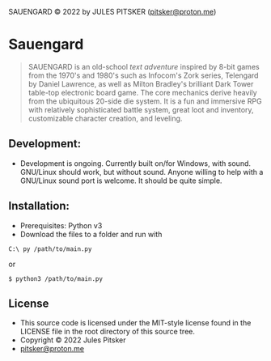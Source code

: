SAUENGARD © 2022 by JULES PITSKER  (pitsker@proton.me)

# Sauengard

> SAUENGARD is an old-school *text adventure* inspired by 8-bit
games from the 1970's and 1980's such as Infocom's Zork series,
Telengard by Daniel Lawrence, as well as Milton Bradley's 
brilliant Dark Tower table-top electronic board game. 
The core mechanics derive heavily from the ubiquitous 20-side
die system.
It is a fun and immersive RPG with relatively sophisticated 
battle system, great loot and inventory, customizable character
creation, and leveling.

## Development:

- Development is ongoing. Currently built on/for Windows,
with sound. GNU/Linux should work, but without sound. Anyone
willing to help with a GNU/Linux sound port is welcome. It
should be quite simple.

## Installation:

- Prerequisites: Python v3
- Download the files to a folder and run with
```
C:\ py /path/to/main.py
```
or
```
$ python3 /path/to/main.py
```
## License

- This source code is licensed under the MIT-style license found in the
LICENSE file in the root directory of this source tree.
- Copyright © 2022 Jules Pitsker 
- pitsker@proton.me
